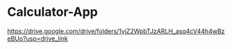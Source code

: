 # Calculator-App
https://drive.google.com/drive/folders/1vjZ2WpbTJzARLH_asq4cV44h4wBzeBUo?usp=drive_link
